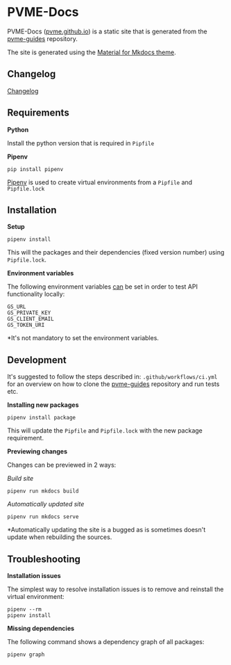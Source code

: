# PVME-Docs

PVME-Docs ([pvme.github.io](pvme.github.io)) is a static site that is generated from the [pvme-guides](https://github.com/pvme/pvme-guides) repository. 

The site is generated using the [Material for Mkdocs theme](https://squidfunk.github.io/mkdocs-material/).

## Changelog

[Changelog](https://github.com/pvme/pvme.github.io/Changelog.md)

## Requirements

**Python**

Install the python version that is required in `Pipfile`

**Pipenv**

```
pip install pipenv
```

[Pipenv](https://pypi.org/project/pipenv/)  is used to create virtual environments from a `Pipfile`  and `Pipfile.lock`

## Installation

**Setup**

```
pipenv install
```

This will the packages and their dependencies (fixed version number) using `Pipfile.lock`.

**Environment variables**

The following environment variables <u>can</u> be set in order to test API functionality locally:

```
GS_URL
GS_PRIVATE_KEY
GS_CLIENT_EMAIL
GS_TOKEN_URI
```

*It's not mandatory to set the environment variables.

## Development

It's suggested to follow the steps described in: `.github/workflows/ci.yml` for an overview on how to clone the [pvme-guides](https://github.com/pvme/pvme-guides) repository and run tests etc. 

**Installing new packages**

```
pipenv install package
```

This will update the `Pipfile` and `Pipfile.lock` with the new package requirement.

**Previewing changes**

Changes can be previewed in 2 ways:

*Build site*

```
pipenv run mkdocs build
```

*Automatically updated site*

```
pipenv run mkdocs serve
```

*Automatically updating the site is a bugged as is sometimes doesn't update when rebuilding the sources.

## Troubleshooting

**Installation issues**

The simplest way to resolve installation issues is to remove and reinstall the virtual environment:

```
pipenv --rm
pipenv install
```

**Missing dependencies**

The following command shows a dependency graph of all packages:

```
pipenv graph
```